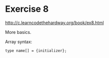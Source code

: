Exercise 8
==========
<http://c.learncodethehardway.org/book/ex8.html>

More basics.

Array syntax: 

    type name[] = {initializer};
